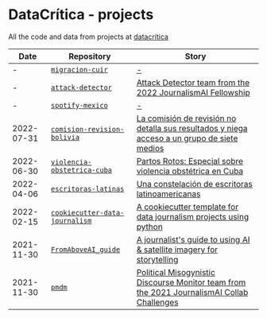 # DataCrítica - projects

All the code and data from projects at [datacrítica](https://datacritica.org/)


| Date | Repository | Story
| --- | --- | --- |
| - |[`migracion-cuir`](https://github.com/DataCritica/migracion-cuir) | [-]() |
| - | [`attack-detector`](https://github.com/DataCritica/attack-detector)| [Attack Detector team from the 2022 JournalismAI Fellowship](https://blogs.lse.ac.uk/polis/2022/06/07/meet-the-journalismai-fellows-of-2022/) |
| - | [`spotify-mexico`](https://github.com/DataCritica/spotify-mexico) | [-]() |
| 2022-07-31 | [`comision-revision-bolivia`](https://github.com/DataCritica/comision-revision-bolivia)| [La comisión de revisión no detalla sus resultados y niega acceso a un grupo de siete medios](https://boliviaverifica.bo/feminicidios-la-comision-de-revision-no-detalla-sus-resultados-y-niega-acceso-a-un-grupo-de-siete-medios/) |
| 2022-06-30 | [`violencia-obstetrica-cuba`](https://github.com/DataCritica/violencia-obstetrica-cuba) | [Partos Rotos: Especial sobre violencia obstétrica en Cuba](https://partoscuba.info/) |
| 2022-04-06 | [`escritoras-latinas`](https://github.com/DataCritica/escritoras-latinas) | [Una constelación de escritoras latinoamericanas](https://datacritica.org/portfolio/constelaciones-de-escritoras-latinoamericanas-nacidas-en-el-siglo-xx/) |
| 2022-02-15 | [`cookiecutter-data-journalism`](https://github.com/DataCritica/cookiecutter-data-journalism) | [A cookiecutter template for data journalism projects using python](https://github.com/DataCritica/cookiecutter-data-journalism/blob/master/README.md) |
| 2021-11-30 | [`FromAboveAI_guide`](https://github.com/DataCritica/FromAboveAI_guide) | [A journalist's guide to using AI & satellite imagery for storytelling](https://aifromabove.notion.site/aifromabove/A-Journalist-s-Guide-to-using-AI-Satellite-Imagery-for-Storytelling-c32a310269124f069da96b73e872e574) |
| 2021-11-30 | [`pmdm`](https://github.com/fer-aguirre/pmdm) | [Political Misogynistic Discourse Monitor team from the 2021 JournalismAI Collab Challenges](https://www.lse.ac.uk/media-and-communications/polis/JournalismAI/2021-Collab-Challenges) |